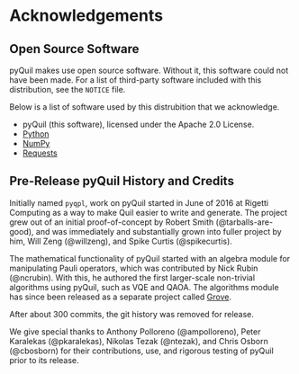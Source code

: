 # Acknowledgements

## Open Source Software

pyQuil makes use open source software. Without it, this software could
not have been made. For a list of third-party software included with
this distribution, see the `NOTICE` file.

Below is a list of software used by this distrubition that we
acknowledge.

* pyQuil (this software), licensed under the Apache 2.0 License.
* [Python](https://www.python.org/)
* [NumPy](http://www.numpy.org/)
* [Requests](http://docs.python-requests.org/en/master/)

## Pre-Release pyQuil History and Credits

Initially named `pyqpl`, work on pyQuil started in June of 2016 at Rigetti Computing as a way to
make Quil easier to write and generate. The project grew out of an initial proof-of-concept by
Robert Smith (@tarballs-are-good), and was immediately and substantially grown into fuller project
by him, Will Zeng (@willzeng), and Spike Curtis (@spikecurtis).

The mathematical functionality of pyQuil started with an algebra module for manipulating Pauli
operators, which was contributed by Nick Rubin (@ncrubin). With this, he authored the first
larger-scale non-trivial algorithms using pyQuil, such as VQE and QAOA. The algorithms module has
since been released as a separate project called [Grove](https://github.com/rigetti/grove).

After about 300 commits, the git history was removed for release.

We give special thanks to Anthony Polloreno (@ampolloreno), Peter Karalekas (@pkaralekas), Nikolas
Tezak (@ntezak), and Chris Osborn (@cbosborn) for their contributions, use, and rigorous testing of
pyQuil prior to its release.
